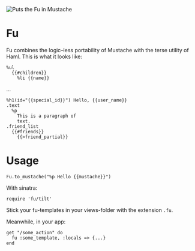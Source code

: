 ![Puts the Fu in Mustache](http://2.bp.blogspot.com/-_i2s2gzRwgw/TZCLNfnXg4I/AAAAAAAAAEg/_fIOfF6cUxw/s1600/the-face-of-fu-manchu-original.jpg)

Fu
==

Fu combines the logic–less portability of Mustache with the terse utility of Haml. This is what it looks like:

    %ul
      {{#children}}
        %li {{name}}
    
...

    %h1(id="{{special_id}}") Hello, {{user_name}}
    .text
      %p
        This is a paragraph of 
        text.
    .friend_list
      {{#friends}}
        {{>friend_partial}}        
    
Usage
=====

    Fu.to_mustache("%p Hello {{mustache}}")

With sinatra:

    require 'fu/tilt'

Stick your fu-templates in your views-folder with the extension `.fu`.    

Meanwhile, in your app:

    get "/some_action" do
      fu :some_template, :locals => {...}
    end


